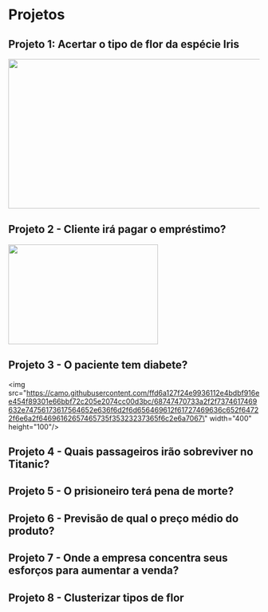 # Projetos

## Projeto 1: Acertar o tipo de flor da espécie Iris

<img src="https://camo.githubusercontent.com/56808c93ee85ffa474b0f8300e454b4a4ac1caae74774c371d826dc84b3805c1/687474703a2f2f6d69726f2e6d656469756d2e636f6d2f6d61782f313030302f312a486835336d4f4634587934654f526a4c696c4b4f77412e706e67"  width="600" height="300"/>

## Projeto 2 - Cliente irá pagar o empréstimo?

<img src="https://camo.githubusercontent.com/532f057a7d89d8e0fdf4982927f0fe650a6e9019bf603432e8ab3f8d83e69c1f/68747470733a2f2f776f726c6466696e616e6369616c7265766965772e636f6d2f77702d636f6e74656e742f75706c6f6164732f323032302f30322f506572736f6e616c5f6c6f616e5f636f6e636570745f776974685f636f6e74726163745f616e645f6d6f6e65795f7775747768616e666f746f5f47657474795f496d616765735f6c617267652e6a7067"  width="300" height="200"/>

## Projeto 3 - O paciente tem diabete?

<img src=\"https://camo.githubusercontent.com/ffd6a127f24e9936112e4bdbf916ee454f89301e66bbf72c205e2074cc00d3bc/68747470733a2f2f7374617469632e74756173617564652e636f6d2f6d656469612f61727469636c652f64722f6e6a2f64696162657465735f35323237365f6c2e6a7067\" width=\"400\" height=\"100\"/>


## Projeto 4 - Quais passageiros irão sobreviver no Titanic?

## Projeto 5 - O prisioneiro terá pena de morte?

## Projeto 6 - Previsão de qual o preço médio do produto?

## Projeto 7 - Onde a empresa concentra seus esforços para aumentar a venda?

## Projeto 8 - Clusterizar tipos de flor
